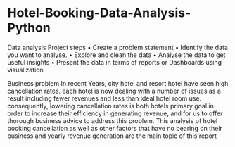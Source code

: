 # Hotel-Booking-Data-Analysis-Python

Data analysis Project steps
•	Create a problem statement
•	Identify the data you want to analyse.
•	Explore and clean the data 
•	Analyse the data to get useful insights
•	Present the data in terms of reports or  Dashboards using visualization

Business problem
In recent Years, city hotel and resort hotel have seen high cancellation rates. each hotel is now dealing with a number of issues as a result including fewer revenues and less than ideal hotel room use. consequently, lowering cancellation rates is both hotels primary goal in order to increase their efficiency in generating revenue, and for us to offer thorough business advice to address this problem.
This analysis of hotel booking cancellation as well as other factors that have no bearing on their business and yearly revenue generation are the main topic of this report

